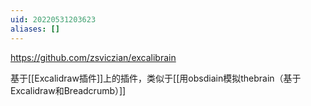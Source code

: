 ```yaml
---
uid: 20220531203623
aliases: []
---
```

https://github.com/zsviczian/excalibrain

基于[[Excalidraw插件]]上的插件，类似于[[用obsdiain模拟thebrain（基于Excalidraw和Breadcrumb）]]